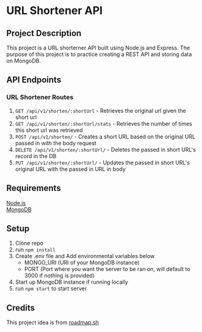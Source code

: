 # URL Shortener API

## Project Description

This project is a URL shorterner API built using Node.js and Express. The purpose of this project is to practice creating a REST API and storing data on MongoDB.

## API Endpoints


### URL Shortener Routes

1. `GET /api/v1/shorten/:shortUrl` - Retrieves the original url given the short url
2. `GET /api/v1/shorten/:shortUrl/stats` - Retrieves the number of times this short url was retrieved
3. `POST /api/v1/shorten/` - Creates a short URL based on the original URL passed in with the body request
4. `DELETE /api/v1/shorten/:shortUrl/` - Deletes the passed in short URL's record in the DB
5. `PUT /api/v1/shorten/:shortUrl/` - Updates the passed in short URL's original URL with the passed in URL in body

## Requirements

[Node.js](https://nodejs.org/en)\
[MongoDB](https://www.mongodb.com/)

## Setup

1. Clone repo
2. run `npm install`
3. Create .env file and Add environmental variables below
    - MONGO_URI (URI of your MongoDB instance)
    - PORT (Port where you want the server to be ran on, will default to 3000 if nothing is provided)
4. Start up MongoDB instance if running locally
5. run `npm start` to start server


## Credits

This project idea is from [roadmap.sh](https://roadmap.sh/projects/url-shortening-service)